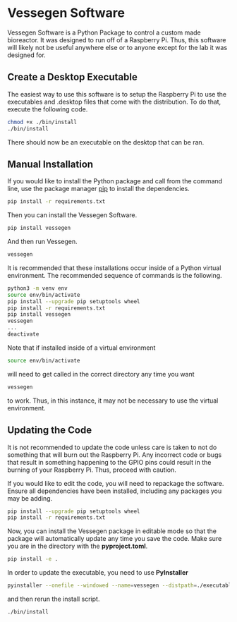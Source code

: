 # Vessegen Software

Vessegen Software is a Python Package to control a custom made bioreactor. It was designed to run off of a Raspberry Pi. Thus, this software will likely not be useful anywhere else or to anyone except for the lab it was designed for.

## Create a Desktop Executable

The easiest way to use this software is to setup the Raspberry Pi to use the executables and .desktop files that come with the distribution. To do that, execute the following code.

```bash
chmod +x ./bin/install
./bin/install
```

There should now be an executable on the desktop that can be ran.

## Manual Installation

If you would like to install the Python package and call from the command line, use the package manager [pip](https://pip.pypa.io/en/stable/) to install the dependencies.

```bash
pip install -r requirements.txt
```
Then you can install the Vessegen Software.

```bash
pip install vessegen
```
And then run Vessegen.

```bash
vessegen
```
It is recommended that these installations occur inside of a Python virtual environment. The recommended sequence of commands is the following.

```bash
python3 -m venv env
source env/bin/activate
pip install --upgrade pip setuptools wheel
pip install -r requirements.txt
pip install vessegen
vessegen
...
deactivate
```
Note that if installed inside of a virtual environment

```bash
source env/bin/activate
```
will need to get called in the correct directory any time you want

```bash
vessegen
```
to work. Thus, in this instance, it may not be necessary to use the virtual environment.

## Updating the Code

It is not recommended to update the code unless care is taken to not do something that will burn out the Raspberry Pi. Any incorrect code or bugs that result in something happening to the GPIO pins could result in the burning of your Raspberry Pi. Thus, proceed with caution.

If you would like to edit the code, you will need to repackage the software. Ensure all dependencies have been installed, including any packages you may be adding.

```bash
pip install --upgrade pip setuptools wheel
pip install -r requirements.txt
```
Now, you can install the Vessegen package in editable mode so that the package will automatically update any time you save the code. Make sure you are in the directory with the **pyproject.toml**.

```bash
pip install -e .
```

In order to update the executable, you need to use **PyInstaller**
```bash
pyinstaller --onefile --windowed --name=vessegen --distpath=./executable --clean vessegen/__main__.py
```
and then rerun the install script.

```bash
./bin/install
```